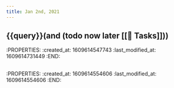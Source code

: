```yaml
---
title: Jan 2nd, 2021
---
```


## {{query}}(and (todo now later [[📌 Tasks]]))
:PROPERTIES:
:created_at: 1609614547743
:last_modified_at: 1609614731449
:END:
##
:PROPERTIES:
:created_at: 1609614554606
:last_modified_at: 1609614554606
:END:
